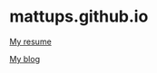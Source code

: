 # mattups.github.io

[My resume](https://mattups.github.io/resume/ "My Resume")

[My blog](https://mattups.github.io/hydeout/ "My Blog")
